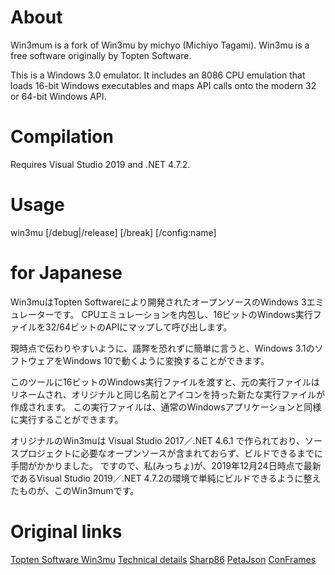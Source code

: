 About
=====

Win3mum is a fork of Win3mu by michyo (Michiyo Tagami).
Win3mu is a free software originally by Topten Software.

This is a  Windows 3.0 emulator.
It includes an 8086 CPU emulation that loads 16-bit Windows executables and maps API calls onto the modern 32 or 64-bit Windows API.

Compilation
===========

Requires Visual Studio 2019 and .NET 4.7.2.

Usage
=====

win3mu <programName> [/debug|/release] [/break] [/config:name]

for Japanese
============

Win3muはTopten Softwareにより開発されたオープンソースのWindows 3エミュレーターです。
CPUエミュレーションを内包し、16ビットのWindows実行ファイルを32/64ビットのAPIにマップして呼び出します。

現時点で伝わりやすいように、語弊を恐れずに簡単に言うと、Windows 3.1のソフトウェアをWindows 10で動くように変換することができます。

このツールに16ビットのWindows実行ファイルを渡すと、元の実行ファイルはリネームされ、オリジナルと同じ名前とアイコンを持った新たな実行ファイルが作成されます。
この実行ファイルは、通常のWindowsアプリケーションと同様に実行することができます。

オリジナルのWin3muは Visual Studio 2017／.NET 4.6.1 で作られており、ソースプロジェクトに必要なオープンソースが含まれておらず、ビルドできるまでに手間がかかりました。
ですので、私(みっちょ)が、2019年12月24日時点で最新であるVisual Studio 2019／.NET 4.7.2の環境で単純にビルドできるように整えたものが、このWin3mumです。

Original links
==============

[Topten Software Win3mu](https://www.toptensoftware.com/win3mu/)
[Technical details](https://hackernoon.com/win3mu-part-1-why-im-writing-a-16-bit-windows-emulator-2eae946c935d)
[Sharp86](https://bitbucket.org/toptensoftware/sharp86)
[PetaJson](https://github.com/toptensoftware/JsonKit/tree/classic)
[ConFrames](https://bitbucket.org/toptensoftware/conframes)
